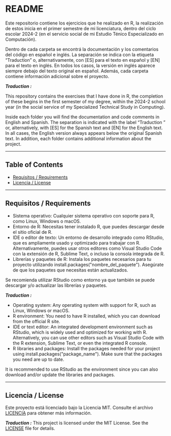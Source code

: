 # README

Este repositorio contiene los ejercicios que he realizado en R, la realización de estos inicia en el primer semestre de mi licenciatura, dentro del ciclo escolar 2024-2 (en el servicio social de mi Estudio Ténico Especializado en Computación). 

Dentro de cada carpeta se encontrá la documentación y los comentarios del código en español e inglés. La separación se indica con la etiqueta “Traduction” o, alternativamente, con [ES] para el texto en español y [EN] para el texto en inglés. En todos los casos, la versión en inglés aparece siempre debajo del texto original en español. Además, cada carpeta contiene información adicional sobre el proyecto.

***Traduction :***

This repository contains the exercises that I have done in R, the completion of these begins in the first semester of my degree, within the 2024-2 school year (in the social service of my Specialized Technical Study in Computing). 

Inside each folder you will find the documentation and code comments in English and Spanish. The separation is indicated with the label “Traduction ” or, alternatively, with [ES] for the Spanish text and [EN] for the English text. In all cases, the English version always appears below the original Spanish text. In addition, each folder contains additional information about the project.

---

## Table of Contents

- [Requisitos / Requirements](#requisitos--requirements)
- [Licencia / License](#licencia--license)


---

## Requisitos / Requirements

- Sistema operativo: Cualquier sistema operativo con soporte para R, como Linux, Windows o macOS.
- Entorno de R: Necesitas tener instalado R, que puedes descargar desde el sitio oficial de R.
- IDE o editor de texto: Un entorno de desarrollo integrado como RStudio, que es ampliamente usado y optimizado para trabajar con R. Alternativamente, puedes usar otros editores como Visual Studio Code con la extensión de R, Sublime Text, o incluso la consola integrada de R.
- Librerías y paquetes de R: Instala los paquetes necesarios para tu proyecto utilizando install.packages("nombre_del_paquete"). Asegúrate de que los paquetes que necesitas están actualizados.

Se recomienda utilizar RStudio como entorno ya que también se puede descargar y/o actualizar las librerías y paquetes.

***Traduction :***

- Operating system: Any operating system with support for R, such as Linux, Windows or macOS.
- R environment: You need to have R installed, which you can download from the official R site.
- IDE or text editor: An integrated development environment such as RStudio, which is widely used and optimized for working with R. Alternatively, you can use other editors such as Visual Studio Code with the R extension, Sublime Text, or even the integrated R console.
- R libraries and packages: Install the packages needed for your project using install.packages("package_name"). Make sure that the packages you need are up to date.

It is recommended to use RStudio as the environment since you can also download and/or update the libraries and packages.


---

## Licencia / License
Este proyecto está licenciado bajo la Licencia MIT. Consulte el archivo [LICENCIA](LICENCIA) para obtener más información.

***Traduction :***
This project is licensed under the MIT License. See the [LICENSE](LICENSE) file for details.
